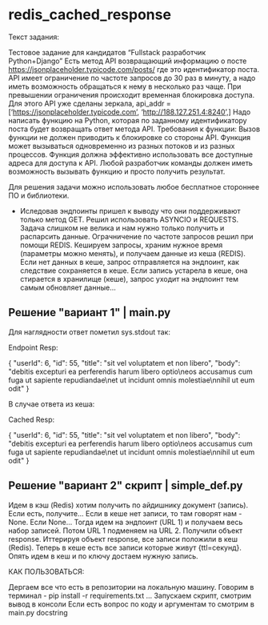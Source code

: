 # redis_cached_response

Текст задания:


Тестовое задание для кандидатов “Fullstack разработчик Python+Django”
Есть метод API возвращающий информацию о посте https://jsonplaceholder.typicode.com/posts/<id> где <id> это идентификатор поста.
API имеет ограничение по частоте запросов до 30 раз в минуту, а надо иметь возможность обращаться к нему в несколько раз чаще. При превышении ограничения происходит временная блокировка доступа.
Для этого API уже сделаны зеркала, api_addr = [‘https://jsonplaceholder.typicode.com’, ‘http://188.127.251.4:8240’,]
Надо написать функцию на Python, которая по заданному идентификатору поста будет возвращать ответ метода API.
Требования к функции:
Вызов функции не должен приводить к блокировке со стороны API.
Функция может вызываться одновременно из разных потоков и из разных процессов.
Функция должна эффективно использовать все доступные адреса для доступа к API.
Любой разработчик команды должен иметь возможность вызывать функцию и просто получить результат.

Для решения задачи можно использовать любое бесплатное стороннее ПО и библиотеки.


 - Иследовав эндпоинты пришел к выводу что они поддерживают только метод GET. Решил использовать ASYNCIO и REQUESTS. 
 Задача слишком не велика и нам нужно только получить и распарсить данные.
  Ограчничение по частоте запросов решил при помощи REDIS. Кешируем запросы, храним нужное время (параметры можно менять), и получаем данные из кеша (REDIS).
 Если нет данных в кеше, запрос отправляется на эндпоинт, как следствие сохраняется в кеше. Если запись устарела в кеше, она стирается в хранилище (кеше),
 запрос уходит на эндпоинт тем самым обновляет данные...
 
 
Решение "вариант 1" | main.py  
----------------------------


 Для наглядности ответ пометил sys.stdout так:
 
 Endpoint Resp:

 {
  "userId": 6,
  "id": 55,
  "title": "sit vel voluptatem et non libero",
  "body": "debitis excepturi ea perferendis harum libero optio\neos accusamus cum fuga ut sapiente repudiandae\net ut incidunt omnis molestiae\nnihil ut eum odit"
}


 В случае ответа из кеша:
 
 Cached Resp:

 {
  "userId": 6,
  "id": 55,
  "title": "sit vel voluptatem et non libero",
  "body": "debitis excepturi ea perferendis harum libero optio\neos accusamus cum fuga ut sapiente repudiandae\net ut incidunt omnis molestiae\nnihil ut eum odit"
}



Решение "вариант 2" скрипт | simple_def.py 
---------------------------

Идем в кэш (Redis) хотим получить по айдишнику документ (запись). Если есть, получите...
Если в кеше нет записи, то там говорят нам - None.
Если None... Тогда идем на эндпоинт (URL 1) и получаем весь набор записей.
Потом URL 1 подменяем на URL 2.
Получили объект response.
Иттерируя объект response, все записи положили в кеш (Redis). Теперь в кеше есть все записи которые живут {ttl=секунд}. 
Опять идем в кеш и по ключу достаем нужную запись. 





КАК ПОЛЬЗОВАТЬСЯ:

Дергаем все что есть в репозитории на локальную машину.
Говорим в терминал - pip install -r requirements.txt ... 
Запускаем скрипт, смотрим вывод в консоли
Если есть вопрос по коду и аргументам то смотрим в main.py docstring  



